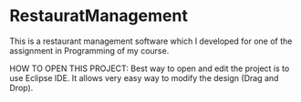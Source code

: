 # RestauratManagement
This is a restaurant management software which I developed for one of the assignment in Programming of my course.

HOW TO OPEN THIS PROJECT:
Best way to open and edit the project is to use Eclipse IDE. It allows very easy way to modify the design (Drag and Drop).





